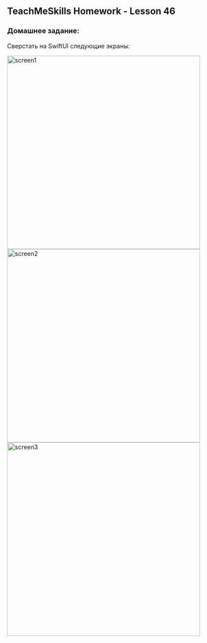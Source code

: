 ## TeachMeSkills Homework - Lesson 46

### Домашнее задание:

Сверстать на SwiftUI следующие экраны:  

<img height="450" alt="screen1" src="https://github.com/ozzyasha/TMSHomework-Lesson46/assets/94241422/00b5c50b-b1ed-4104-b8b7-3d900251ba6d">
<img height="450" alt="screen2" src="https://github.com/ozzyasha/TMSHomework-Lesson46/assets/94241422/295ec1ad-2778-4513-b6bb-fb16383bd56e">
<img height="450" alt="screen3" src="https://github.com/ozzyasha/TMSHomework-Lesson46/assets/94241422/1ee8d636-eee9-4c35-a5af-a25d841951ff">

